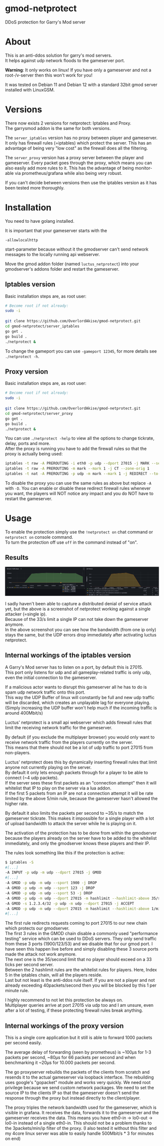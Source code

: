 # gmod-netprotect

DDoS protection for Garry's Mod server


# About

This is an anti-ddos solution for garry's mod servers.  
It helps against udp network floods to the gameserver port.

**Warning**: It only works on linux! If you have only a gameserver and not a root-/v-server then this won't work for you!

It was tested on Debian 11 and Debian 12 with a standard 32bit gmod server installed with LinuxGSM.

# Versions

There now exists 2 versions for netprotect: Iptables and Proxy.  
The garrysmod addon is the same for both versions.

The `server_iptables` version has no proxy between player and gameserver. It only has firewall rules (=iptables) which protect the server. This has an advantage of being very "low cost" as the firewall does all the filtering.

The `server_proxy` version has a proxy server between the player and gameserver. Every packet goes through the proxy, which means you can also easily add more rules to it. This has the advantage of being monitor-able via prometheus/grafana while also being very robust.

If you can't decide between versions then use the iptables version as it has been tested more thoroughly.

# Installation

You need to have golang installed.

It is important that your gameserver starts with the

    -allowlocalhttp

start-parameter because without it the gmodserver can't send network messages to the locally running api webserver.

Move the gmod addon folder (named `luctus_netprotect`) into your gmodserver's addons folder and restart the gameserver.


## Iptables version
Basic installation steps are, as root user:

```bash
# Become root if not already:
sudo -i

git clone https://github.com/OverlordAkise/gmod-netprotect.git
cd gmod-netprotect/server_iptables
go get .
go build .
./netprotect &
```

To change the gameport you can use `-gameport 12345`, for more details see `./netprotect -h`.


## Proxy version
Basic installation steps are, as root user:

```bash
# Become root if not already:
sudo -i

git clone https://github.com/OverlordAkise/gmod-netprotect.git
cd gmod-netprotect/server_proxy
go get .
go build .
./netprotect &
```

You can use `./netprotect -help` to view all the options to change tickrate, delay, ports and more.  
After the proxy is running you have to add the firewall rules so that the proxy is actually being used:

```bash
iptables -t raw -A PREROUTING -i eth0 -p udp --dport 27015 -j MARK --set-mark 1
iptables -t raw -A PREROUTING -m mark --mark 1 -j CT --zone-orig 1
iptables -t nat -A PREROUTING -p udp -m mark --mark 1 -j REDIRECT --to-ports 22000
```

To disable the proxy you can use the same rules as above but replace `-A` with `-D`. You can enable or disable these redirect firewall rules whenever you want, the players will NOT notice any impact and you do NOT have to restart the gameserver.


# Usage

To enable the protection simply use the `!netprotect on` chat command or `netprotect on` console command.  
To turn the protection off use `off` in the command instead of "on".


## Results

![performance_dos.png](performance_dos.png)

I sadly haven't been able to capture a distributed denial of service attack yet, but the above is a screenshot of netprotect working against a single attacker (=single ip).  
Because of the 33/s limit a single IP can not take down the gameserver anymore.  
In the above screenshot you can see how the bandwidth (from one ip only) stays the same, but the UDP errors drop immediately after activating luctus netprotect.


## Internal workings of the iptables version

A Garry's Mod server has to listen on a port, by default this is 27015.  
This port only listens for udp and all gameplay-related traffic is only udp, even the initial connection to the gameserver.

If a malicious actor wants to disrupt this gameserver all he has to do is spam udp network traffic onto this port.  
This way the UDP Buffer of linux will constantly be full and new udp traffic will be discarded, which creates an unplayable lag for everyone playing.  
(Simply increasing the UDP buffer won't help much if the incoming traffic is around 400Mbit/s)

Luctus' netprotect is a small api webserver which adds firewall rules that limit the receiving network traffic for the gameserver.

By default (if you exclude the multiplayer browser) you would only want to receive network traffic from the players currently on the server.  
This means that there should not be a lot of udp traffic to port 27015 from non-players.

Luctus' netprotect does this by dynamically inserting firewall rules that limit anyone not currently playing on the server.  
By default it only lets enough packets through for a player to be able to connect (~4 udp packets).  
If the server sees these first packets as an "connection attempt" then it will whitelist that IP to play on the server via a lua addon.  
If the first 5 packets from an IP are not a connection attempt it will be rate limited by the above 5/min rule, because the gameserver hasn't allowed the higher rate.

By default it also limits the packets per second to ~35/s to match the gameserver tickrate. This makes it impossible for a single player with a lot of upload bandwidth to attack the server while he is playing on it.

The activation of the protection has to be done from within the gmodserver because the players already on the server have to be added to the whitelist immediately, and only the gmodserver knows these players and their IP.

The rules look something like this if the protection is active:

```bash
$ iptables -S
#[...]
-A INPUT -p udp -m udp --dport 27015 -j GMOD
#[...]
-A GMOD -p udp -m udp --sport 1900 -j DROP
-A GMOD -p udp -m udp --sport 123 -j DROP
-A GMOD -p udp -m udp --sport 53 -j DROP
-A GMOD -p udp -m udp --dport 27015 -m hashlimit --hashlimit-above 35/sec --hashlimit-burst 5 --hashlimit-mode srcip --hashlimit-name mainmain -j DROP
-A GMOD -s 1.2.3.4/32 -p udp -m udp --dport 27015 -j ACCEPT
-A GMOD -p udp -m udp --dport 27015 -m hashlimit --hashlimit-above 1/min --hashlimit-burst 5 --hashlimit-mode srcip --hashlimit-name main -j DROP
#[...]
```

The first rule redirects requests coming to port 27015 to our new chain which protects our gmodserver.  
The first 3 rules in the GMOD chain disable a commonly used "performance testing" service which can be used to DDoS servers. They only send traffic from these 3 ports (1900/123/53) and we disable that for our gmod port. I have seen this happen live before and simply disabling these 3 source ports made the attack not work anymore.  
The next one is the 35/second limit that no player should exceed on a 33 ticks per second server.  
Between the 2 hashlimit rules are the whitelist rules for players. Here, Index 5 in the iptables chain, will all the players reside.  
Last but not least is the anti-ddos rule itself. If you are not a player and not already exceeding 40packets/second then you will be blocked by this 1 per minute rule.

I highly recommend to not let this protection be always on.  
Multiplayer queries arrive at port 27015 via udp too and I am unsure, even after a lot of testing, if these protecting firewall rules break anything.


## Internal workings of the proxy version

This is a single core application but it still is able to forward 1000 packets per second easily.

The average delay of forwarding (seen by prometheus) is ~100µs for 1-3 packets per second, ~80µs for 66 packets per second and when benchmarking it ~20µs for 10.000 packets per second.

The go proxyserver rebuilds the packets of the clients from scratch and resends it to the actual gameserver via loopback interface. The rebuilding uses google's "gopacket" module and works very quickly. We need root privilege because we send custom network packages. We need to set the source IP to the clients IP so that the gameserver doesn't send the response through the proxy but instead directly to the client/player.

The proxy triples the network bandwidth used for the gameserver, which is visible in grafana. It receives the data, forwards it to the gameserver and the gameserver receives the data. This means you have eth0-in -> lo0-out -> lo0-in instead of a single eth0-in. This should not be a problem thanks to the 3packets/min/ip filter of the proxy. (I also tested it without this filter and my 4core linux server was able to easily handle 500Mbit/s \* 3 for minutes on end)
